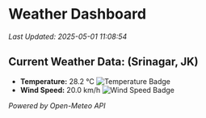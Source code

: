 
# Weather Dashboard

_Last Updated: 2025-05-01 11:08:54_

## Current Weather Data: (Srinagar, JK)
- **Temperature:** 28.2 °C ![Temperature Badge](https://img.shields.io/badge/Temperature-Medium%20Temp-green)
- **Wind Speed:** 20.0 km/h ![Wind Speed Badge](https://img.shields.io/badge/Wind%20Speed-Light%20Breeze-blue)

*Powered by Open-Meteo API*
